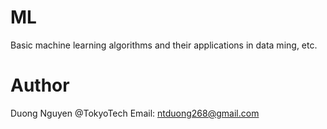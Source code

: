 ML 
==

Basic machine learning algorithms and their applications in data ming, etc.


Author
==

Duong Nguyen @TokyoTech
Email: ntduong268@gmail.com
